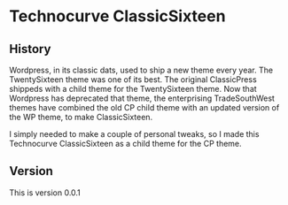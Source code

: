 # Technocurve ClassicSixteen

## History

Wordpress, in its classic dats, used to ship a new theme every year. The TwentySixteen theme was one of its best. The original ClassicPress shippeds  with a child theme for the TwentySixteen theme. Now that Wordpress has deprecated that theme, the enterprising TradeSouthWest themes have combined the old CP child theme with an updated version of the WP theme, to make ClassicSixteen.

I simply needed to make a couple of personal tweaks, so I made this Technocurve ClassicSixteen as a child theme for the CP theme.

## Version 

This is version 0.0.1

